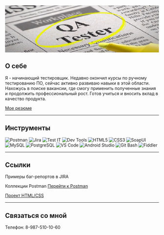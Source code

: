 ![Header](https://github.com/helg1985/helg1985/blob/main/assets/original1.jpg)

## О себе
Я - начинающий тестировщик. Недавно окончил курсы по ручному тестированию ПО, сейчас активно развиваю навыки в этой области. Нахожусь в поиске вакансии, где смогу применить полученные знания и продолжить профессиональный рост. Готов учиться и вносить вклад в качество продукта.

[Мое резюме](https://penza.hh.ru/applicant/resumes/view?resume=8bb5a9edff0e9577a90039ed1f546574646168)

---

## Инструменты

![Postman](https://img.shields.io/badge/Postman-FF6C37?style=for-the-badge&logo=postman&logoColor=white)
![Jira](https://img.shields.io/badge/Jira-0052CC?style=for-the-badge&logo=jira&logoColor=white)
![Test IT](https://img.shields.io/badge/Test_IT-2C2F33?style=for-the-badge&logo=testlio&logoColor=white)
![Dev Tools](https://img.shields.io/badge/Dev_Tools-4285F4?style=for-the-badge&logo=google-chrome&logoColor=white)
![HTML5](https://img.shields.io/badge/HTML5-E34F26?style=for-the-badge&logo=html5&logoColor=white)
![CSS3](https://img.shields.io/badge/CSS3-1572B6?style=for-the-badge&logo=css3&logoColor=white)
![SoapUI](https://img.shields.io/badge/SoapUI-5C5C5C?style=for-the-badge&logo=postman&logoColor=white)
![MySQL](https://img.shields.io/badge/MySQL-4479A1?style=for-the-badge&logo=mysql&logoColor=white)
![PostgreSQL](https://img.shields.io/badge/PostgreSQL-4169E1?style=for-the-badge&logo=postgresql&logoColor=white)
![VS Code](https://img.shields.io/badge/VS_Code-007ACC?style=for-the-badge&logo=visual-studio-code&logoColor=white)
![Android Studio](https://img.shields.io/badge/Android_Studio-3DDC84?style=for-the-badge&logo=android-studio&logoColor=white)
![Git Bash](https://img.shields.io/badge/Git_Bash-F05032?style=for-the-badge&logo=git&logoColor=white)
![Fiddler](https://img.shields.io/badge/Fiddler-8CC4D9?style=for-the-badge&logo=telerik&logoColor=black)

---

## Ссылки

Примеры баг-репортов в JIRA

Коллекции Postman [Перейти к Postman](https://www.postman.com/helg1985/workspace/public-workspace)

[Проект HTML/CSS](https://helg1985.github.io/my_website)  

---

## Связаться со мной

Телефон: 8-987-510-10-60
